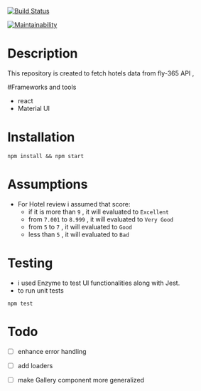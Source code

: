 [![Build Status](https://travis-ci.org/abdelrahmanahmed/fly365-challenge.svg?branch=master)](https://travis-ci.org/abdelrahmanahmed/fly365-challenge)

[![Maintainability](https://api.codeclimate.com/v1/badges/c9324a3813958fe7662f/maintainability)](https://codeclimate.com/github/abdelrahmanahmed/fly365-challenge/maintainability)

# Description
This repository is created to fetch hotels data from fly-365 API , 

#Frameworks and tools
- react
- Material UI

# Installation
```
npm install && npm start
```

# Assumptions
- For Hotel review i assumed that score:
    - if it is more than `9` , it will evaluated to `Excellent`
    - from `7.001` to `8.999` , it will evaluated to `Very Good`
    -  from `5` to `7` , it will evaluated to `Good`
    - less than `5` , it will evaluated to `Bad`

# Testing
- i used Enzyme to test UI functionalities along with Jest. 
- to run unit tests 
```
npm test
```

# Todo
- [ ] enhance error handling
- [ ] add loaders
- [ ] make Gallery component more generalized

